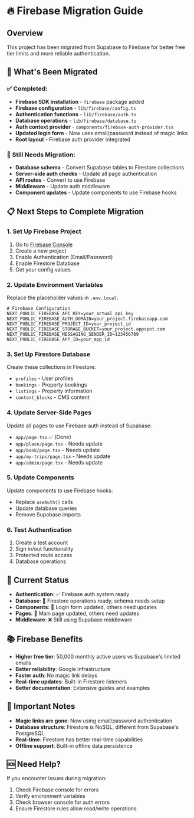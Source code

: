 # 🔥 Firebase Migration Guide

## Overview
This project has been migrated from Supabase to Firebase for better free tier limits and more reliable authentication.

## 🚀 What's Been Migrated

### ✅ **Completed:**
- **Firebase SDK installation** - `firebase` package added
- **Firebase configuration** - `lib/firebase/config.ts`
- **Authentication functions** - `lib/firebase/auth.ts`
- **Database operations** - `lib/firebase/database.ts`
- **Auth context provider** - `components/firebase-auth-provider.tsx`
- **Updated login form** - Now uses email/password instead of magic links
- **Root layout** - Firebase auth provider integrated

### 🔄 **Still Needs Migration:**
- **Database schema** - Convert Supabase tables to Firestore collections
- **Server-side auth checks** - Update all page authentication
- **API routes** - Convert to use Firebase
- **Middleware** - Update auth middleware
- **Component updates** - Update components to use Firebase hooks

## 📋 **Next Steps to Complete Migration**

### **1. Set Up Firebase Project**
1. Go to [Firebase Console](https://console.firebase.google.com/)
2. Create a new project
3. Enable Authentication (Email/Password)
4. Enable Firestore Database
5. Get your config values

### **2. Update Environment Variables**
Replace the placeholder values in `.env.local`:

```env
# Firebase Configuration
NEXT_PUBLIC_FIREBASE_API_KEY=your_actual_api_key
NEXT_PUBLIC_FIREBASE_AUTH_DOMAIN=your_project.firebaseapp.com
NEXT_PUBLIC_FIREBASE_PROJECT_ID=your_project_id
NEXT_PUBLIC_FIREBASE_STORAGE_BUCKET=your_project.appspot.com
NEXT_PUBLIC_FIREBASE_MESSAGING_SENDER_ID=123456789
NEXT_PUBLIC_FIREBASE_APP_ID=your_app_id
```

### **3. Set Up Firestore Database**
Create these collections in Firestore:
- `profiles` - User profiles
- `bookings` - Property bookings
- `listings` - Property information
- `content_blocks` - CMS content

### **4. Update Server-Side Pages**
Update all pages to use Firebase auth instead of Supabase:
- `app/page.tsx` ✅ (Done)
- `app/place/page.tsx` - Needs update
- `app/book/page.tsx` - Needs update
- `app/my-trips/page.tsx` - Needs update
- `app/admin/page.tsx` - Needs update

### **5. Update Components**
Update components to use Firebase hooks:
- Replace `useAuth()` calls
- Update database queries
- Remove Supabase imports

### **6. Test Authentication**
1. Create a test account
2. Sign in/out functionality
3. Protected route access
4. Database operations

## 🔧 **Current Status**

- **Authentication**: ✅ Firebase auth system ready
- **Database**: 🔄 Firestore operations ready, schema needs setup
- **Components**: 🔄 Login form updated, others need updates
- **Pages**: 🔄 Main page updated, others need updates
- **Middleware**: ❌ Still using Supabase middleware

## 📚 **Firebase Benefits**

- **Higher free tier**: 50,000 monthly active users vs Supabase's limited emails
- **Better reliability**: Google infrastructure
- **Faster auth**: No magic link delays
- **Real-time updates**: Built-in Firestore listeners
- **Better documentation**: Extensive guides and examples

## 🚨 **Important Notes**

- **Magic links are gone**: Now using email/password authentication
- **Database structure**: Firestore is NoSQL, different from Supabase's PostgreSQL
- **Real-time**: Firestore has better real-time capabilities
- **Offline support**: Built-in offline data persistence

## 🆘 **Need Help?**

If you encounter issues during migration:
1. Check Firebase console for errors
2. Verify environment variables
3. Check browser console for auth errors
4. Ensure Firestore rules allow read/write operations
